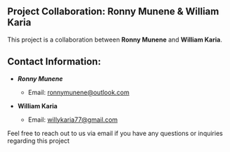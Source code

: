 ## Project Collaboration: Ronny Munene & William Karia

This project is a collaboration between **Ronny Munene** and **William Karia**.

## Contact Information:

- ***Ronny Munene***
  - Email: ronnymunene@outlook.com

- **William Karia**
  - Email: willykaria77@gmail.com

Feel free to reach out to us via email if you have any questions or inquiries regarding this project
